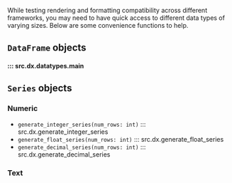 While testing rendering and formatting compatibility across different frameworks, you may need to have quick access to different data types of varying sizes. Below are some convenience functions to help.

## `DataFrame` objects
#### ::: src.dx.datatypes.main

## `Series` objects
### Numeric
- `generate_integer_series(num_rows: int)`
::: src.dx.generate_integer_series
- `generate_float_series(num_rows: int)`
::: src.dx.generate_float_series
- `generate_decimal_series(num_rows: int)`
::: src.dx.generate_decimal_series

### Text
<!-- ::: src.dx.datatypes.text -->

<!-- ### Datetime
::: src.dx.datatypes.datetime

### Geometry
::: src.dx.datatypes.geometry

### Misc
::: src.dx.datatypes.misc

## Checking Compatibility
::: src.dx.datatypes.compatibility -->


